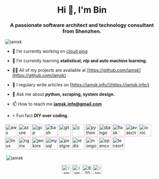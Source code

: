 <h1 align="center">Hi 👋, I'm Bin</h1>
<h3 align="center">A passionate software architect and technology consultant from Shenzhen.</h3>

<p align="left"> <img src="https://komarev.com/ghpvc/?username=iamsk" alt="iamsk" /> </p>

- 🔭 I’m currently working on [cloud ping](https://github.com/bastionhost/cloudping)

- 🌱 I’m currently learning **statistical, nlp and auto machine learning.**

- 👨‍💻 All of my projects are available at [https://github.com/iamsk](https://github.com/iamsk)

- 📝 I regulary write articles on [https://iamsk.info/](https://iamsk.info/)

- 💬 Ask me about **python, scraping, system design.**

- 📫 How to reach me **iamsk.info@gmail.com**

- ⚡ Fun fact **DIY over coding.**

<p align="left">
<img src="https://devicons.github.io/devicon/devicon.git/icons/amazonwebservices/amazonwebservices-original-wordmark.svg" alt="aws" width="40" height="40"/> 
<img src="https://www.vectorlogo.zone/logos/microsoft_azure/microsoft_azure-icon.svg" alt="azure" width="40" height="40"/> 
<img src="https://www.vectorlogo.zone/logos/google_cloud/google_cloud-icon.svg" alt="gcp" width="40" height="40"/> 
<img src="https://www.vectorlogo.zone/logos/gnu_bash/gnu_bash-icon.svg" alt="bash" width="40" height="40"/> 
<img src="https://www.vectorlogo.zone/logos/git-scm/git-scm-icon.svg" alt="git" width="40" height="40"/> 
<img src="https://devicons.github.io/devicon/devicon.git/icons/c/c-original.svg" alt="c" width="40" height="40"/> 
<img src="https://devicons.github.io/devicon/devicon.git/icons/python/python-original.svg" alt="python" width="40" height="40"/> 
<img src="https://devicons.github.io/devicon/devicon.git/icons/django/django-original.svg" alt="django" width="40" height="40"/> 
<img src="https://www.vectorlogo.zone/logos/pocoo_flask/pocoo_flask-icon.svg" alt="flask" width="40" height="40"/> 
<img src="https://devicons.github.io/devicon/devicon.git/icons/javascript/javascript-original.svg" alt="javascript" width="40" height="40"/> 
<img src="https://upload.wikimedia.org/wikipedia/commons/d/d1/Ionic_Logo.svg" alt="ionic" width="40" height="40"/> 
<img src="https://devicons.github.io/devicon/devicon.git/icons/linux/linux-original.svg" alt="linux" width="40" height="40"/> 
<img src="https://devicons.github.io/devicon/devicon.git/icons/nginx/nginx-original.svg" alt="nginx" width="40" height="40"/> 
<img src="https://www.vectorlogo.zone/logos/jenkins/jenkins-icon.svg" alt="jenkins" width="40" height="40"/> 
<img src="https://devicons.github.io/devicon/devicon.git/icons/mysql/mysql-original-wordmark.svg" alt="mysql" width="40" height="40"/> 
<img src="https://devicons.github.io/devicon/devicon.git/icons/postgresql/postgresql-original-wordmark.svg" alt="postgresql" width="40" height="40"/> 
<img src="https://devicons.github.io/devicon/devicon.git/icons/redis/redis-original-wordmark.svg" alt="redis" width="40" height="40"/> 
<img src="https://devicons.github.io/devicon/devicon.git/icons/mongodb/mongodb-original-wordmark.svg" alt="mongodb" width="40" height="40"/> 
<img src="https://www.vectorlogo.zone/logos/opencv/opencv-icon.svg" alt="opencv" width="40" height="40"/> 
<img src="https://www.vectorlogo.zone/logos/tensorflow/tensorflow-icon.svg" alt="tensorflow" width="40" height="40"/></p><p>&nbsp;<img align="center" src="https://github-readme-stats.vercel.app/api?username=iamsk&show_icons=true" alt="iamsk" /></p>

<p align="center">
<a href="https://twitter.com/iamsk7" target="blank"><img align="center" src="https://cdn.jsdelivr.net/npm/simple-icons@3.0.1/icons/twitter.svg" alt="iamsk7" height="30" width="30" /></a>
<a href="https://linkedin.com/in/iamsk7" target="blank"><img align="center" src="https://cdn.jsdelivr.net/npm/simple-icons@3.0.1/icons/linkedin.svg" alt="iamsk7" height="30" width="30" /></a>
<a href="https://stackoverflow.com/users/620953" target="blank"><img align="center" src="https://cdn.jsdelivr.net/npm/simple-icons@3.0.1/icons/stackoverflow.svg" alt="620953" height="30" width="30" /></a>
<a href="https://kaggle.com/iamsk7" target="blank"><img align="center" src="https://cdn.jsdelivr.net/npm/simple-icons@3.0.1/icons/kaggle.svg" alt="iamsk7" height="30" width="30" /></a>
</p>
